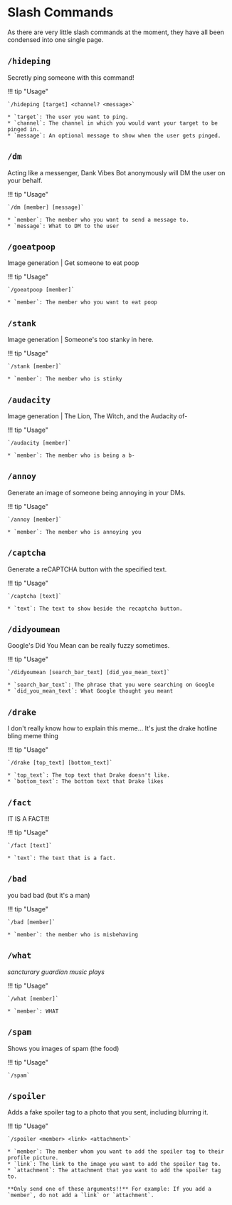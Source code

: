 # Slash Commands

As there are very little slash commands at the moment, they have all been condensed into one single page. 

## `/hideping`

Secretly ping someone with this command! 

!!! tip "Usage"

    `/hideping [target] <channel? <message>`

    * `target`: The user you want to ping.
    * `channel`: The channel in which you would want your target to be pinged in.
    * `message`: An optional message to show when the user gets pinged.

## `/dm`

Acting like a messenger, Dank Vibes Bot anonymously will DM the user on your behalf.

!!! tip "Usage"

    `/dm [member] [message]`

    * `member`: The member who you want to send a message to.
    * `message`: What to DM to the user

## `/goeatpoop`

Image generation | Get someone to eat poop

!!! tip "Usage"

    `/goeatpoop [member]`

    * `member`: The member who you want to eat poop

## `/stank`

Image generation | Someone's too stanky in here.

!!! tip "Usage"

    `/stank [member]`

    * `member`: The member who is stinky

## `/audacity`

Image generation | The Lion, The Witch, and the Audacity of-

!!! tip "Usage"

    `/audacity [member]` 

    * `member`: The member who is being a b-

## `/annoy`

Generate an image of someone being annoying in your DMs.

!!! tip "Usage"
    
    `/annoy [member]` 

    * `member`: The member who is annoying you

## `/captcha`

Generate a reCAPTCHA button with the specified text.

!!! tip "Usage"
    
    `/captcha [text]` 

    * `text`: The text to show beside the recaptcha button.

## `/didyoumean`

Google's Did You Mean can be really fuzzy sometimes.

!!! tip "Usage"
    
    `/didyoumean [search_bar_text] [did_you_mean_text]` 

    * `search_bar_text`: The phrase that you were searching on Google
    * `did_you_mean_text`: What Google thought you meant


## `/drake`

I don't really know how to explain this meme... It's just the drake hotline bling meme thing

!!! tip "Usage"
    
    `/drake [top_text] [bottom_text]` 

    * `top_text`: The top text that Drake doesn't like.
    * `bottom_text`: The bottom text that Drake likes

## `/fact`

IT IS A FACT!!!

!!! tip "Usage"
    
    `/fact [text]` 

    * `text`: The text that is a fact.

## `/bad`

you bad bad (but it's a man)

!!! tip "Usage"
    
    `/bad [member]` 

    * `member`: the member who is misbehaving

## `/what`

*sancturary guardian music plays*

!!! tip "Usage"

    `/what [member]`

    * `member`: WHAT

## `/spam`

Shows you images of spam (the food)

!!! tip "Usage"

    `/spam`

## `/spoiler`

Adds a fake spoiler tag to a photo that you sent, including blurring it.

!!! tip "Usage"

    `/spoiler <member> <link> <attachment>`

    * `member`: The member whom you want to add the spoiler tag to their profile picture.
    * `link`: The link to the image you want to add the spoiler tag to.
    * `attachment`: The attachment that you want to add the spoiler tag to.

    **Only send one of these arguments!!** For example: If you add a `member`, do not add a `link` or `attachment`.